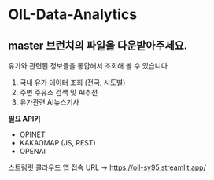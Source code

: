 # OIL-Data-Analytics
## master 브런치의 파일을 다운받아주세요.

유가와 관련된 정보들을 통합해서 조회해 볼 수 있습니다
1. 국내 유가 데이터 조회 (전국, 시도별)
2. 주변 주유소 검색 및 AI추천
3. 유가관련 AI뉴스기사

**필요 API키**
- OPINET
- KAKAOMAP (JS, REST)
- OPENAI

스트림릿 클라우드 앱 접속 URL -> https://oil-sy95.streamlit.app/
